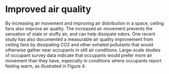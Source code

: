 # Improved air quality

By increasing air movement and improving air distribution in a space, ceiling fans also improve air quality. The increased air movement prevents the sensation of stale or stuffy air, and can help dissipate odors. One recent study has also documented a measurable air quality improvement from ceiling fans by dissipating CO2 and other exhaled pollutants that would otherwise gather near occupants in still air conditions. Large-scale studies of occupant survey data indicate that occupants would prefer more air movement than they have, especially in conditions where occupants report feeling warm, as illustrated in Figure 4.

